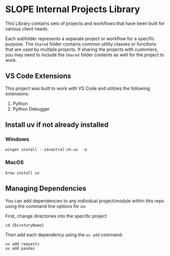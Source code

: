 # SLOPE Internal Projects Library
This Library contains sets of projects and workflows that have been built for various client needs.

Each subfolder represents a separate project or workflow for a specific purpose.
The `Shared` folder contains common utility classes or functions that are used by multiple projects.
If sharing the projects with customers, you may need to include the `Shared` folder contents as well for the project to work.

## VS Code Extensions
This project was built to work with VS Code and utilizes the following extensions:
1. Python
2. Python Debugger

## Install uv if not already installed
### Windows
```
winget install --id=astral-sh.uv  -e
```
### MacOS
```
brew install uv
```

## Managing Dependencies
You can add dependencies to any individual project/module within this repo using the command line options for uv.

First, change directories into the specific project
```
cd {DiretoryName}
```

Then add each dependency using the `uv add` command:
```
uv add requests
uv add pandas
```
